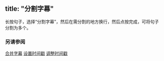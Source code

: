 title: "分割字幕"
---
长按句子，选择“分割字幕”，然后在需分割的地方换行，然后点按完成，可将句子分割为多个。

### 另请参阅
[合并字幕](lrc-combine.html)
[设置时间戳](lrc-set-timestamp.html)
[调整时间戳](lrc-adjust-timestamp.html)